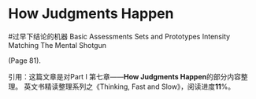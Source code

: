 # How Judgments Happen
#过早下结论的机器
Basic Assessments
Sets and Prototypes
Intensity Matching
The Mental Shotgun

(Page 81). 


引用：这篇文章是对Part I 第七章——**How Judgments Happen**的部分内容整理。 英文书精读整理系列之《Thinking, Fast and Slow》，阅读进度**11**%。


